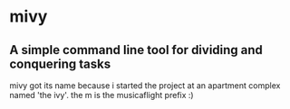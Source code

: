 # mivy

## A simple command line tool for dividing and conquering tasks

mivy got its name because i started the project at an apartment complex named 'the ivy'. the m is the musicaflight prefix :)
